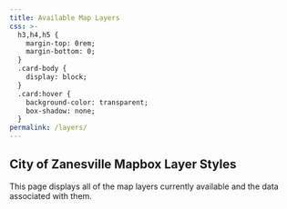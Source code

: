 ```yaml
---
title: Available Map Layers
css: >-
  h3,h4,h5 {
    margin-top: 0rem;
    margin-bottom: 0;
  }
  .card-body {
    display: block;
  }
  .card:hover {
    background-color: transparent;
    box-shadow: none;
  }
permalink: /layers/
---
```

## City of Zanesville Mapbox Layer Styles

This page displays all of the map layers currently available and the data associated with them.

<script>

  function getJSON(url, successHandler) {
    var xhr = new XMLHttpRequest();
    xhr.open('get', url, true);
    xhr.onload = function() {
      var status = xhr.status;
      if (status == 200) {
        successHandler && successHandler(JSON.parse(xhr.responseText));
      } else {
        console.log(status);
        return null
        // errorHandler && errorHandler(status);
      }
    };
    xhr.send();
  }

  var layers = document.querySelector(".container");

  getJSON('/map-layers-config.json', function(json) {
    var div = document.createElement('div');
    div.classList.add('columns');
    div.classList.add('is-horizontal-align');
    json.map(function(layer) {
      let card = document.createElement('div');
      let body = document.createElement('div');
      card.classList.add('card');
      body.classList.add('card-body');
      var length = (!layer.layerGroup) ? 0 : layer.layerGroup.length;
      body.innerHTML += '<h4>' + layer.name + '</h4>' +
      'Layer ID: ' + layer.id + '</br>' +
      'Directory: ' + layer.directory + '<br>';
      if (length > 0) {
        body.innerHTML += "Layer Group";
         var g = layer.layerGroup;
        for (l in g) {
          body.innerHTML += '<li>' + g[l].name + ' (ID: ' + g[l].id + ')</li>'
        }      }
      card.appendChild(body);
      div.appendChild(card);
    });
    layers.appendChild(div)
  });

</script>